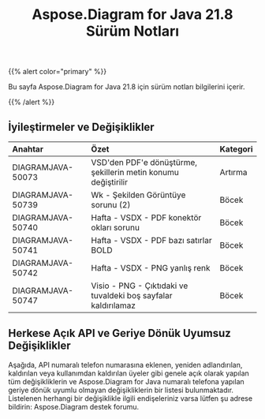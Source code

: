 ﻿---
title: Aspose.Diagram for Java 21.8 Sürüm Notları
type: docs
weight: 5
url: /tr/java/aspose-diagram-for-java-21-8-release-notes/
---
{{% alert color="primary" %}}

Bu sayfa Aspose.Diagram for Java 21.8 için sürüm notları bilgilerini içerir.

{{% /alert %}}
## **İyileştirmeler ve Değişiklikler**  ##

|**Anahtar**|**Özet**|**Kategori**|
|:- |:- |:- |
|DIAGRAMJAVA-50073|VSD'den PDF'e dönüştürme, şekillerin metin konumu değiştirilir|Artırma|
|DIAGRAMJAVA-50739|Wk - Şekilden Görüntüye sorunu (2)|Böcek|
|DIAGRAMJAVA-50740|Hafta - VSDX - PDF konektör okları sorunu|Böcek|
|DIAGRAMJAVA-50741|Hafta - VSDX - PDF bazı satırlar BOLD|Böcek|
|DIAGRAMJAVA-50742|Hafta - VSDX - PNG yanlış renk|Böcek|
|DIAGRAMJAVA-50747|Visio - PNG - Çıktıdaki ve tuvaldeki boş sayfalar kaldırılamaz|Böcek|
## **Herkese Açık API ve Geriye Dönük Uyumsuz Değişiklikler**
Aşağıda, API numaralı telefon numarasına eklenen, yeniden adlandırılan, kaldırılan veya kullanımdan kaldırılan üyeler gibi genele açık olarak yapılan tüm değişikliklerin ve Aspose.Diagram for Java numaralı telefona yapılan geriye dönük uyumlu olmayan değişikliklerin bir listesi bulunmaktadır. Listelenen herhangi bir değişiklikle ilgili endişeleriniz varsa lütfen şu adrese bildirin: Aspose.Diagram destek forumu.

